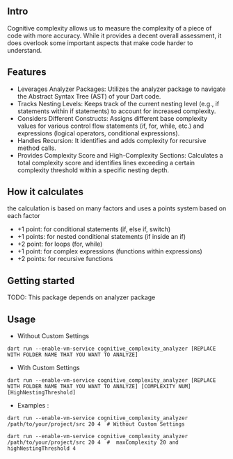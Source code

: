 ## Intro

Cognitive complexity allows us to measure the complexity of a piece of code with more accuracy. While it provides a decent overall assessment, it does overlook some important aspects that make code harder to understand.

## Features
- Leverages Analyzer Packages: Utilizes the analyzer package to navigate the Abstract Syntax Tree (AST) of your Dart code.
- Tracks Nesting Levels: Keeps track of the current nesting level (e.g., if statements within if statements) to account for increased complexity.
- Considers Different Constructs: Assigns different base complexity values for various control flow statements (if, for, while, etc.) and expressions (logical operators, conditional expressions).
- Handles Recursion: It identifies and adds complexity for recursive method calls.
- Provides Complexity Score and High-Complexity Sections: Calculates a total complexity score and identifies lines exceeding a certain complexity threshold within a specific nesting depth.

## How it calculates
the calculation is based on many factors and uses a points system based on each factor 

- +1 point: for conditional statements (if, else if, switch)
- +1 points: for nested conditional statements (if inside an if)
- +2 point: for loops (for, while)
- +1 point: for complex expressions (functions within expressions)
- +2 points: for recursive functions

## Getting started

TODO: This package depends on analyzer package

## Usage

- Without Custom Settings 
```Command
dart run --enable-vm-service cognitive_complexity_analyzer [REPLACE WITH FOLDER NAME THAT YOU WANT TO ANALYZE]
```

- With Custom Settings
```Command
dart run --enable-vm-service cognitive_complexity_analyzer [REPLACE WITH FOLDER NAME THAT YOU WANT TO ANALYZE] [COMPLEXITY NUM] [HighNestingThreshold]
```
- Examples : 


```
dart run --enable-vm-service cognitive_complexity_analyzer /path/to/your/project/src 20 4  # Without Custom Settings
```

```
dart run --enable-vm-service cognitive_complexity_analyzer /path/to/your/project/src 20 4  #  maxComplexity 20 and highNestingThreshold 4
```
